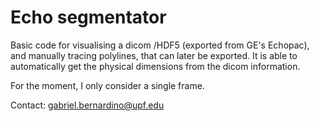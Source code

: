 # Echo segmentator

Basic code for visualising a dicom /HDF5 (exported from GE's Echopac), and manually tracing polylines, that can later be exported. It is able to automatically get the physical dimensions from the dicom information.

For the moment, I only consider a single frame.


Contact: gabriel.bernardino@upf.edu
